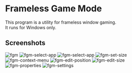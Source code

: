 # Frameless Game Mode

This program is a utility for frameless window gaming. <br>
It runs for Windows only.

## Screenshots
![fgm](https://user-images.githubusercontent.com/6459521/61994841-f574f800-b0ba-11e9-994a-a5790a9ce47c.png)
![fgm-select-app](https://user-images.githubusercontent.com/6459521/61994846-f6a62500-b0ba-11e9-9dfb-c43913225fd3.png)
![fgm-select-app](https://user-images.githubusercontent.com/6459521/61995237-86020700-b0c0-11e9-817d-d6d881710eba.png)
![fgm-set-size](https://user-images.githubusercontent.com/6459521/61994848-f6a62500-b0ba-11e9-9b21-3bb10f46e57a.png)
![fgm-context-menu](https://user-images.githubusercontent.com/6459521/61994842-f60d8e80-b0ba-11e9-88a0-f367af364b40.png)
![fgm-edit-position](https://user-images.githubusercontent.com/6459521/61994843-f60d8e80-b0ba-11e9-8318-48ae80289410.png)
![fgm-edit-size](https://user-images.githubusercontent.com/6459521/61994844-f60d8e80-b0ba-11e9-9044-55cff2225417.png)
![fgm-properties](https://user-images.githubusercontent.com/6459521/61994845-f60d8e80-b0ba-11e9-865d-106baedaccc4.png)
![fgm-settings](https://user-images.githubusercontent.com/6459521/61994850-f6a62500-b0ba-11e9-964a-f3aaa9f80f08.png)
